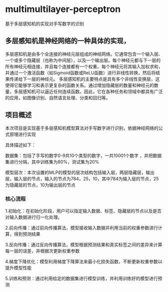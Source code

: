 # multimultilayer-perceptron
基于多层感知机的实现对手写数字的识别
## 多层感知机是神经网络的一种具体的实现， 
多层感知机是由多个全连接的神经元层组成的神经网络。它通常包含一个输入层、一个或多个隐藏层（也称为中间层），以及一个输出层。每个神经元都与下一层的所有神经元相连接，并且每个连接都有一个权重。每个神经元将其输入加权求和，并通过一个激活函数（如Sigmoid函数或ReLU函数）进行非线性转换，然后将结果传递给下一层的神经元。
多层感知机的主要特点是具有多个非线性变换层，这使得它能够学习和表示更复杂的函数关系。通过增加隐藏层的数量和神经元的数量，多层感知机可以逼近任何连续函数。因此，它在各种任务和领域中都具有广泛的应用，如图像识别、自然语言处理、分类和回归等。
## 项目概述
本次项目是实现基于多层感知机模型算法对手写数字进行识别，依据神经网络的公式原理进行实现

具体描述如下：

数据集：包括了手写的数字0-9共10个类型的数字，一共10001个数字 ，并把数据集进行分隔，其中训练集为80%，测试集为20%

模型层次：本次设置的MLP的模型的层次结构包括输入层，两层隐藏层，输出层，输入层的节点，输入的节点为784，25，10，其中784为输入层的节点，25为隐藏层的节点，10为输出层的节点


### 核心流程
1.初始化：在初始化阶段，用户可以指定输入数据、标签、隐藏层的节点以及是否对输入数据进行归一化处理。

2.前向传播：通过前向传播算法，模型接收输入数据并利用当前的权重参数进行计算，得到预测结果

3.反向传播：通过反向传播算法，模型根据预测结果和真实标签之间的差异来计算每一层的误差，并根据次更新权重参数

4.梯度下降优化：模型利用梯度下降算法来最小化损失函数，不断更新权重参数以提升模型性能

5.训练和预测：通过利用给定的数据集进行模型训练，并利用训练好的模型进行预测
